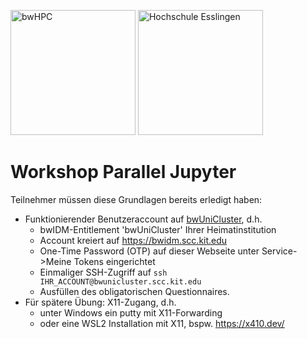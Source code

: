 <img src="https://www.bwhpc.de/assets/img/Logo_KIT_en.png" alt="bwHPC" width="200"> <img src="https://github.com/hpcraink/workshop-parallel-jupyter/blob/main/images/HochschuleEsslingen_Logo_RGB_DE.png" alt="Hochschule Esslingen" width="200">

# Workshop Parallel Jupyter

Teilnehmer müssen diese Grundlagen bereits erledigt haben:
* Funktionierender Benutzeraccount auf [bwUniCluster](https://wiki.bwhpc.de/e/Category:BwUniCluster_2.0), d.h.
  * bwIDM-Entitlement 'bwUniCluster' Ihrer Heimatinstitution
  * Account kreiert auf https://bwidm.scc.kit.edu
  * One-Time Password (OTP) auf dieser Webseite unter Service->Meine Tokens eingerichtet
  * Einmaliger SSH-Zugriff auf ```ssh IHR_ACCOUNT@bwunicluster.scc.kit.edu```
  * Ausfüllen des obligatorischen Questionnaires.
* Für spätere Übung: X11-Zugang, d.h.
  * unter Windows ein putty mit X11-Forwarding
  * oder eine WSL2 Installation mit X11, bspw. https://x410.dev/
